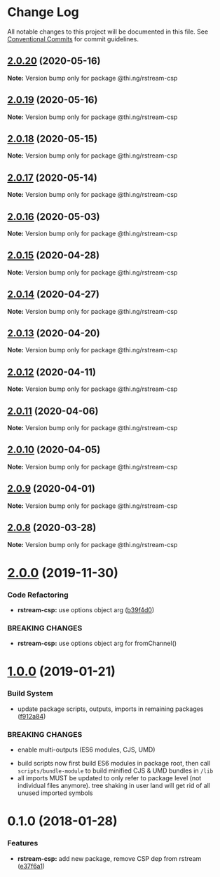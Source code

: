 # Change Log

All notable changes to this project will be documented in this file.
See [Conventional Commits](https://conventionalcommits.org) for commit guidelines.

## [2.0.20](https://github.com/thi-ng/umbrella/compare/@thi.ng/rstream-csp@2.0.19...@thi.ng/rstream-csp@2.0.20) (2020-05-16)

**Note:** Version bump only for package @thi.ng/rstream-csp





## [2.0.19](https://github.com/thi-ng/umbrella/compare/@thi.ng/rstream-csp@2.0.18...@thi.ng/rstream-csp@2.0.19) (2020-05-16)

**Note:** Version bump only for package @thi.ng/rstream-csp





## [2.0.18](https://github.com/thi-ng/umbrella/compare/@thi.ng/rstream-csp@2.0.17...@thi.ng/rstream-csp@2.0.18) (2020-05-15)

**Note:** Version bump only for package @thi.ng/rstream-csp





## [2.0.17](https://github.com/thi-ng/umbrella/compare/@thi.ng/rstream-csp@2.0.16...@thi.ng/rstream-csp@2.0.17) (2020-05-14)

**Note:** Version bump only for package @thi.ng/rstream-csp





## [2.0.16](https://github.com/thi-ng/umbrella/compare/@thi.ng/rstream-csp@2.0.15...@thi.ng/rstream-csp@2.0.16) (2020-05-03)

**Note:** Version bump only for package @thi.ng/rstream-csp





## [2.0.15](https://github.com/thi-ng/umbrella/compare/@thi.ng/rstream-csp@2.0.14...@thi.ng/rstream-csp@2.0.15) (2020-04-28)

**Note:** Version bump only for package @thi.ng/rstream-csp





## [2.0.14](https://github.com/thi-ng/umbrella/compare/@thi.ng/rstream-csp@2.0.13...@thi.ng/rstream-csp@2.0.14) (2020-04-27)

**Note:** Version bump only for package @thi.ng/rstream-csp





## [2.0.13](https://github.com/thi-ng/umbrella/compare/@thi.ng/rstream-csp@2.0.12...@thi.ng/rstream-csp@2.0.13) (2020-04-20)

**Note:** Version bump only for package @thi.ng/rstream-csp





## [2.0.12](https://github.com/thi-ng/umbrella/compare/@thi.ng/rstream-csp@2.0.11...@thi.ng/rstream-csp@2.0.12) (2020-04-11)

**Note:** Version bump only for package @thi.ng/rstream-csp





## [2.0.11](https://github.com/thi-ng/umbrella/compare/@thi.ng/rstream-csp@2.0.10...@thi.ng/rstream-csp@2.0.11) (2020-04-06)

**Note:** Version bump only for package @thi.ng/rstream-csp





## [2.0.10](https://github.com/thi-ng/umbrella/compare/@thi.ng/rstream-csp@2.0.9...@thi.ng/rstream-csp@2.0.10) (2020-04-05)

**Note:** Version bump only for package @thi.ng/rstream-csp





## [2.0.9](https://github.com/thi-ng/umbrella/compare/@thi.ng/rstream-csp@2.0.8...@thi.ng/rstream-csp@2.0.9) (2020-04-01)

**Note:** Version bump only for package @thi.ng/rstream-csp





## [2.0.8](https://github.com/thi-ng/umbrella/compare/@thi.ng/rstream-csp@2.0.7...@thi.ng/rstream-csp@2.0.8) (2020-03-28)

**Note:** Version bump only for package @thi.ng/rstream-csp





# [2.0.0](https://github.com/thi-ng/umbrella/compare/@thi.ng/rstream-csp@1.0.33...@thi.ng/rstream-csp@2.0.0) (2019-11-30)

### Code Refactoring

* **rstream-csp:** use options object arg ([b39f4d0](https://github.com/thi-ng/umbrella/commit/b39f4d023fdb90d5ad095b2e50d76e69c2b50843))

### BREAKING CHANGES

* **rstream-csp:** use options object arg for fromChannel()

# [1.0.0](https://github.com/thi-ng/umbrella/compare/@thi.ng/rstream-csp@0.1.125...@thi.ng/rstream-csp@1.0.0) (2019-01-21)

### Build System

* update package scripts, outputs, imports in remaining packages ([f912a84](https://github.com/thi-ng/umbrella/commit/f912a84))

### BREAKING CHANGES

* enable multi-outputs (ES6 modules, CJS, UMD)

- build scripts now first build ES6 modules in package root, then call
  `scripts/bundle-module` to build minified CJS & UMD bundles in `/lib`
- all imports MUST be updated to only refer to package level
  (not individual files anymore). tree shaking in user land will get rid of
  all unused imported symbols

<a name="0.1.0"></a>
# 0.1.0 (2018-01-28)

### Features

* **rstream-csp:** add new package, remove CSP dep from rstream ([e37f6a1](https://github.com/thi-ng/umbrella/commit/e37f6a1))
